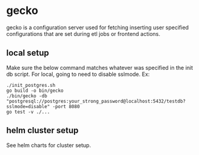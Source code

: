 # gecko

gecko is a configuration server used for fetching inserting user specified configurations that are set during etl jobs or frontend actions.

## local setup

Make sure the below command matches whatever was specified in the init db script. For local, going to need to disable sslmode. Ex:

```
./init_postgres.sh
go build -o bin/gecko
./bin/gecko -db "postgresql://postgres:your_strong_password@localhost:5432/testdb?sslmode=disable" -port 8080
go test -v ./...
```

## helm cluster setup

See helm charts for cluster setup.
